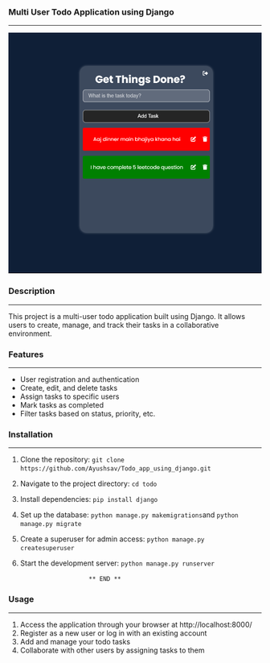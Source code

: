 ### Multi User Todo Application using Django
---
![Todo App Screenshot](https://raw.githubusercontent.com/Ayushsav/Todo_app_using_django/c49a051ea6dee5429ea6e2e7a05a2f0299ab1ec7/todo/todo/static/js/Screenshot%20(24).png)

### Description
---
This project is a multi-user todo application built using Django. It allows users to create, manage, and track their tasks in a collaborative environment.

### Features
---
- User registration and authentication
- Create, edit, and delete tasks
- Assign tasks to specific users
- Mark tasks as completed
- Filter tasks based on status, priority, etc.

### Installation
---
1. Clone the repository: `git clone https://github.com/Ayushsav/Todo_app_using_django.git`
2. Navigate to the project directory: `cd todo`
3. Install dependencies: `pip install django`
4. Set up the database: `python manage.py makemigrations`and `python manage.py migrate`
5. Create a superuser for admin access: `python manage.py createsuperuser`
6. Start the development server: `python manage.py runserver`

                          ** END **

### Usage
---
1. Access the application through your browser at http://localhost:8000/
2. Register as a new user or log in with an existing account
3. Add and manage your todo tasks
4. Collaborate with other users by assigning tasks to them
